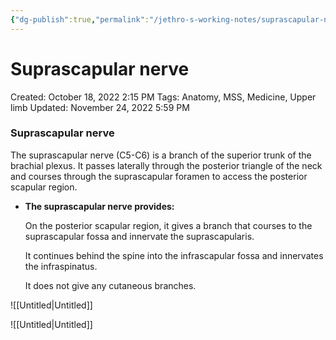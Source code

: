```yaml
---
{"dg-publish":true,"permalink":"/jethro-s-working-notes/suprascapular-nerve/","dgPassFrontmatter":true}
---
```



# Suprascapular nerve

Created: October 18, 2022 2:15 PM
Tags: Anatomy, MSS, Medicine, Upper limb
Updated: November 24, 2022 5:59 PM

### Suprascapular nerve

The suprascapular nerve (C5-C6) is a branch of the superior trunk of the brachial plexus. It passes laterally through the posterior triangle of the neck and courses through the suprascapular foramen to access the posterior scapular region.

- ******************************************************************The suprascapular nerve provides:******************************************************************
    
    On the posterior scapular region, it gives a branch that courses to the suprascapular fossa and innervate the suprascapularis.
    
    It continues behind the spine into the infrascapular fossa and innervates the infraspinatus.
    
    It does not give any cutaneous branches.
    

![[Untitled\|Untitled]]

![[Untitled\|Untitled]]